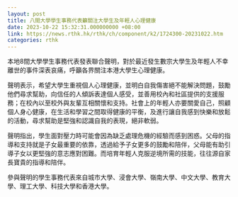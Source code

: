 ```yaml
---
layout: post
title: 八間大學學生事務代表籲關注大學生及年輕人心理健康
date: 2023-10-22 15:32:31.000000000 +08:00
link: https://news.rthk.hk/rthk/ch/component/k2/1724300-20231022.htm
categories: rthk
---
```


本地8間大學學生事務代表發表聯合聲明，對於最近發生數宗大學生及年輕人不幸離世的事件深表哀痛，呼籲各界關注本港大學生心理健康。

聲明表示，希望大學生重視個人心理健康，並明白自我傷害絕不能解決問題，鼓勵他們尋求幫助，向信任的人傾訴表達個人感受，並善用校內和社區提供的支援服務；在校內以至校外與友輩互相關懷和支持。社會上的年輕人亦要關愛自己，照顧個人身心健康，在生活和學習之間取得健康的平衡，及進行讓自我感到快樂和放鬆的活動，尋求幫助是堅強和認識自我的表現，絕非軟弱。

聲明指出，學生面對壓力時可能會因為缺乏處理危機的經驗而感到困惑。父母的指導和支持就是子女最重要的依靠，透過給予子女更多的鼓勵和陪伴，父母能有助引導子女以更堅強的意志應對困難。而培育年輕人克服逆境所需的技能，往往源自家長寶貴的指導和陪伴。

參與聲明的學生事務代表來自城市大學、浸會大學、嶺南大學、中文大學、教育大學、理工大學、科技大學和香港大學。
